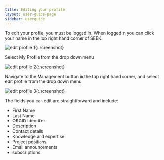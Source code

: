 ```yaml
---
title: Editing your profile
layout: user-guide-page
sidebar: userguide
---
```


To edit your profile, you must be logged in. When logged in you can click your name in the top right hand corner of SEEK.

![edit profile 1](/images/user-guide/edit_profile_1.png){:.screenshot}

Select My Profile from the drop down menu

![edit profile 2](/images/user-guide/edit_profile_2.png){:.screenshot}

Navigate to the Management button in the top right hand corner, and select edit profile from the drop down menu

![edit profile 3](/images/user-guide/edit_profile_3.png){:.screenshot}

The fields you can edit are straightforward and include:

* First Name
* Last Name
* ORCID Identifier
* Description
* Contact details
* Knowledge and expertise
* Project positions
* Email announcements
* subscriptions